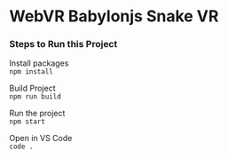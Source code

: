 # WebVR Babylonjs Snake VR

### Steps to Run this Project

Install packages <br>
`npm install`

Build Project <br>
`npm run build`

Run the project <br>
`npm start`

Open in VS Code <br>
`code .`
